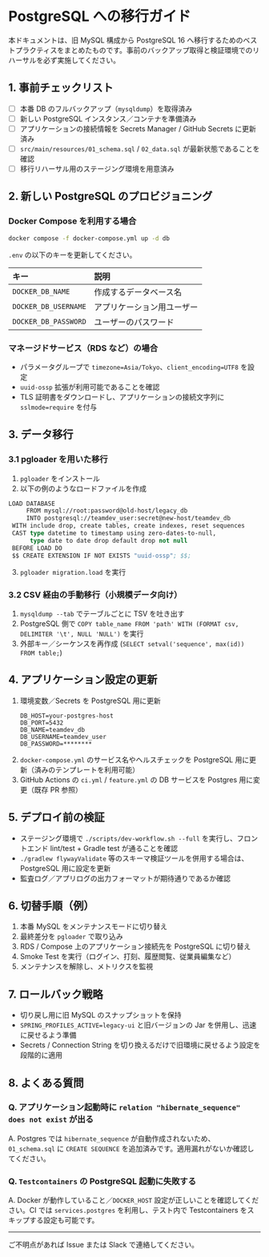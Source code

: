 # PostgreSQL への移行ガイド

本ドキュメントは、旧 MySQL 構成から PostgreSQL 16 へ移行するためのベストプラクティスをまとめたものです。事前のバックアップ取得と検証環境でのリハーサルを必ず実施してください。

## 1. 事前チェックリスト

- [ ] 本番 DB のフルバックアップ（`mysqldump`）を取得済み
- [ ] 新しい PostgreSQL インスタンス／コンテナを準備済み
- [ ] アプリケーションの接続情報を Secrets Manager / GitHub Secrets に更新済み
- [ ] `src/main/resources/01_schema.sql` / `02_data.sql` が最新状態であることを確認
- [ ] 移行リハーサル用のステージング環境を用意済み

## 2. 新しい PostgreSQL のプロビジョニング

### Docker Compose を利用する場合

```bash
docker compose -f docker-compose.yml up -d db
```

`.env` の以下のキーを更新してください。

| キー | 説明 |
| :-- | :-- |
| `DOCKER_DB_NAME` | 作成するデータベース名 |
| `DOCKER_DB_USERNAME` | アプリケーション用ユーザー |
| `DOCKER_DB_PASSWORD` | ユーザーのパスワード |

### マネージドサービス（RDS など）の場合

- パラメータグループで `timezone=Asia/Tokyo`、`client_encoding=UTF8` を設定
- `uuid-ossp` 拡張が利用可能であることを確認
- TLS 証明書をダウンロードし、アプリケーションの接続文字列に `sslmode=require` を付与

## 3. データ移行

### 3.1 pgloader を用いた移行

1. `pgloader` をインストール
2. 以下の例のようなロードファイルを作成

```lisp
LOAD DATABASE
     FROM mysql://root:password@old-host/legacy_db
     INTO postgresql://teamdev_user:secret@new-host/teamdev_db
 WITH include drop, create tables, create indexes, reset sequences
 CAST type datetime to timestamp using zero-dates-to-null,
      type date to date drop default drop not null
 BEFORE LOAD DO
 $$ CREATE EXTENSION IF NOT EXISTS "uuid-ossp"; $$;
```

3. `pgloader migration.load` を実行

### 3.2 CSV 経由の手動移行（小規模データ向け）

1. `mysqldump --tab` でテーブルごとに TSV を吐き出す
2. PostgreSQL 側で `COPY table_name FROM 'path' WITH (FORMAT csv, DELIMITER '\t', NULL 'NULL')` を実行
3. 外部キー／シーケンスを再作成 (`SELECT setval('sequence', max(id)) FROM table;`)

## 4. アプリケーション設定の更新

1. 環境変数／Secrets を PostgreSQL 用に更新
   ```text
   DB_HOST=your-postgres-host
   DB_PORT=5432
   DB_NAME=teamdev_db
   DB_USERNAME=teamdev_user
   DB_PASSWORD=********
   ```
2. `docker-compose.yml` のサービス名やヘルスチェックを PostgreSQL 用に更新（済みのテンプレートを利用可能）
3. GitHub Actions の `ci.yml` / `feature.yml` の DB サービスを Postgres 用に変更（既存 PR 参照）

## 5. デプロイ前の検証

- ステージング環境で `./scripts/dev-workflow.sh --full` を実行し、フロントエンド lint/test + Gradle test が通ることを確認
- `./gradlew flywayValidate` 等のスキーマ検証ツールを併用する場合は、PostgreSQL 用に設定を更新
- 監査ログ／アプリログの出力フォーマットが期待通りであるか確認

## 6. 切替手順（例）

1. 本番 MySQL をメンテナンスモードに切り替え
2. 最終差分を `pgloader` で取り込み
3. RDS / Compose 上のアプリケーション接続先を PostgreSQL に切り替え
4. Smoke Test を実行（ログイン、打刻、履歴閲覧、従業員編集など）
5. メンテナンスを解除し、メトリクスを監視

## 7. ロールバック戦略

- 切り戻し用に旧 MySQL のスナップショットを保持
- `SPRING_PROFILES_ACTIVE=legacy-ui` と旧バージョンの Jar を併用し、迅速に戻せるよう準備
- Secrets / Connection String を切り換えるだけで旧環境に戻せるよう設定を段階的に適用

## 8. よくある質問

### Q. アプリケーション起動時に `relation "hibernate_sequence" does not exist` が出る
A. Postgres では `hibernate_sequence` が自動作成されないため、`01_schema.sql` に `CREATE SEQUENCE` を追加済みです。適用漏れがないか確認してください。

### Q. `Testcontainers` の PostgreSQL 起動に失敗する
A. Docker が動作していること／`DOCKER_HOST` 設定が正しいことを確認してください。CI では `services.postgres` を利用し、テスト内で Testcontainers をスキップする設定も可能です。

---

ご不明点があれば Issue または Slack で連絡してください。
